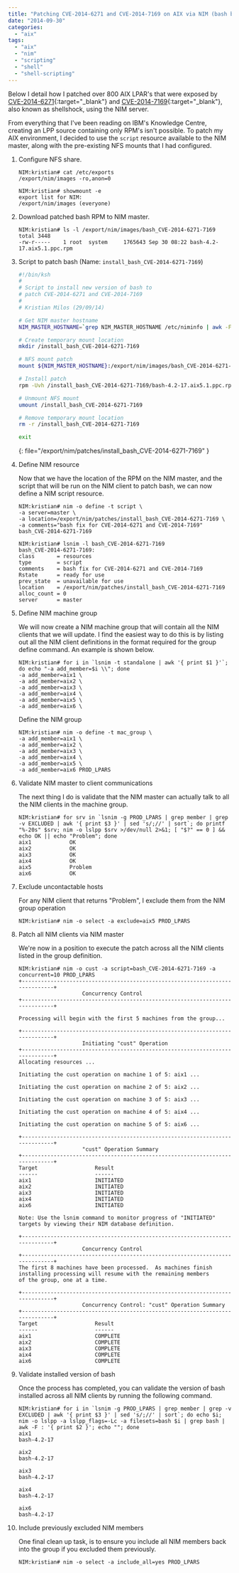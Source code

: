 ```yaml
---
title: "Patching CVE-2014-6271 and CVE-2014-7169 on AIX via NIM (bash bug aka shellshock)"
date: "2014-09-30"
categories: 
  - "aix"
tags: 
  - "aix"
  - "nim"
  - "scripting"
  - "shell"
  - "shell-scripting"
---
```


Below I detail how I patched over 800 AIX LPAR's that were exposed by [CVE-2014-6271](http://web.nvd.nist.gov/view/vuln/detail?vulnId=CVE-2014-6271){:target="_blank"} and [CVE-2014-7169](http://web.nvd.nist.gov/view/vuln/detail?vulnId=CVE-2014-7169){:target="_blank"}, also known as shellshock, using the NIM server.

From everything that I've been reading on IBM's Knowledge Centre, creating an LPP source containing only RPM's isn't possible. To patch my AIX environment, I decided to use the `script` resource available to the NIM master, along with the pre-existing NFS mounts that I had configured.

1. Configure NFS share.

    ```terminal
    NIM:kristian# cat /etc/exports
    /export/nim/images -ro,anon=0
    
    NIM:kristian# showmount -e
    export list for NIM:
    /export/nim/images (everyone)
    ```

2. Download patched bash RPM to NIM master.

    ```terminal
    NIM:kristian# ls -l /export/nim/images/bash_CVE-2014-6271-7169
    total 3448
    -rw-r-----    1 root  system     1765643 Sep 30 08:22 bash-4.2-17.aix5.1.ppc.rpm
    ```

3. Script to patch bash (Name: `install_bash_CVE-2014-6271-7169`)

    ```bash
    #!/bin/ksh
    #
    # Script to install new version of bash to
    # patch CVE-2014-6271 and CVE-2014-7169
    #
    # Kristian Milos (29/09/14)
    
    # Get NIM master hostname
    NIM_MASTER_HOSTNAME=`grep NIM_MASTER_HOSTNAME /etc/niminfo | awk -F = '{ print $2 }'`
    
    # Create temporary mount location
    mkdir /install_bash_CVE-2014-6271-7169
    
    # NFS mount patch
    mount ${NIM_MASTER_HOSTNAME}:/export/nim/images/bash_CVE-2014-6271-7169 /install_bash_CVE-2014-6271-7169
    
    # Install patch
    rpm -Uvh /install_bash_CVE-2014-6271-7169/bash-4.2-17.aix5.1.ppc.rpm
    
    # Unmount NFS mount
    umount /install_bash_CVE-2014-6271-7169
    
    # Remove temporary mount location
    rm -r /install_bash_CVE-2014-6271-7169
    
    exit
    ```
    {: file="/export/nim/patches/install_bash_CVE-2014-6271-7169" }

4. Define NIM resource

    Now that we have the location of the RPM on the NIM master, and the script that will be run on the NIM client to patch bash, we can now define a NIM script resource.

    ```terminal
    NIM:kristian# nim -o define -t script \
    -a server=master \
    -a location=/export/nim/patches/install_bash_CVE-2014-6271-7169 \
    -a comments="bash fix for CVE-2014-6271 and CVE-2014-7169" bash_CVE-2014-6271-7169
    
    NIM:kristian# lsnim -l bash_CVE-2014-6271-7169
    bash_CVE-2014-6271-7169:
    class       = resources
    type        = script
    comments    = bash fix for CVE-2014-6271 and CVE-2014-7169
    Rstate      = ready for use
    prev_state  = unavailable for use
    location    = /export/nim/patches/install_bash_CVE-2014-6271-7169
    alloc_count = 0
    server      = master
    ```

5. Define NIM machine group

    We will now create a NIM machine group that will contain all the NIM clients that we will update. I find the easiest way to do this is by listing out all the NIM client definitions in the format required for the group define command. An example is shown below.

    ```terminal
    NIM:kristian# for i in `lsnim -t standalone | awk '{ print $1 }'`; do echo "-a add_member=$i \\"; done
    -a add_member=aix1 \
    -a add_member=aix2 \
    -a add_member=aix3 \
    -a add_member=aix4 \
    -a add_member=aix5 \
    -a add_member=aix6 \
    ```

    Define the NIM group

    ```terminal
    NIM:kristian# nim -o define -t mac_group \
    -a add_member=aix1 \
    -a add_member=aix2 \
    -a add_member=aix3 \
    -a add_member=aix4 \
    -a add_member=aix5 \
    -a add_member=aix6 PROD_LPARS
    ```

6. Validate NIM master to client communications

    The next thing I do is validate that the NIM master can actually talk to all the NIM clients in the machine group.

    ```terminal
    NIM:kristian# for srv in `lsnim -g PROD_LPARS | grep member | grep -v EXCLUDED | awk '{ print $3 }' | sed 's/;//' | sort`; do printf "%-20s" $srv; nim -o lslpp $srv >/dev/null 2>&1; [ "$?" == 0 ] && echo OK || echo "Problem"; done
    aix1            OK
    aix2            OK
    aix3            OK
    aix4            OK
    aix5            Problem
    aix6            OK
    ```

7. Exclude uncontactable hosts

    For any NIM client that returns "Problem", I exclude them from the NIM group operation

    ```terminal
    NIM:kristian# nim -o select -a exclude=aix5 PROD_LPARS
    ```

8. Patch all NIM clients via NIM master

    We're now in a position to execute the patch across all the NIM clients listed in the group definition.

    ```terminal
    NIM:kristian# nim -o cust -a script=bash_CVE-2014-6271-7169 -a concurrent=10 PROD_LPARS
    +-----------------------------------------------------------------------------+
                        Concurrency Control
    +-----------------------------------------------------------------------------+
    
    Processing will begin with the first 5 machines from the group...
    
    +-----------------------------------------------------------------------------+
                        Initiating "cust" Operation
    +-----------------------------------------------------------------------------+
    Allocating resources ...
    
    Initiating the cust operation on machine 1 of 5: aix1 ...
    
    Initiating the cust operation on machine 2 of 5: aix2 ...
    
    Initiating the cust operation on machine 3 of 5: aix3 ...
    
    Initiating the cust operation on machine 4 of 5: aix4 ...
    
    Initiating the cust operation on machine 5 of 5: aix6 ...
    
    +-----------------------------------------------------------------------------+
                        "cust" Operation Summary
    +-----------------------------------------------------------------------------+
    Target                  Result
    ------                  ------
    aix1                    INITIATED
    aix2                    INITIATED
    aix3                    INITIATED
    aix4                    INITIATED
    aix6                    INITIATED
    
    Note: Use the lsnim command to monitor progress of "INITIATED"
    targets by viewing their NIM database definition.
    
    +-----------------------------------------------------------------------------+
                        Concurrency Control
    +-----------------------------------------------------------------------------+
    The first 8 machines have been processed.  As machines finish
    installing processing will resume with the remaining members
    of the group, one at a time.
    
    +-----------------------------------------------------------------------------+
                        Concurrency Control: "cust" Operation Summary
    +-----------------------------------------------------------------------------+
    Target                  Result
    ------                  ------
    aix1                    COMPLETE
    aix2                    COMPLETE
    aix3                    COMPLETE
    aix4                    COMPLETE
    aix6                    COMPLETE
    ```

9. Validate installed version of bash

    Once the process has completed, you can validate the version of bash installed across all NIM clients by running the following command.

    ```terminal
    NIM:kristian# for i in `lsnim -g PROD_LPARS | grep member | grep -v EXCLUDED | awk '{ print $3 }' | sed 's/;//' | sort`; do echo $i; nim -o lslpp -a lslpp_flags=-Lc -a filesets=bash $i | grep bash | awk -F : '{ print $2 }'; echo ""; done
    aix1
    bash-4.2-17
    
    aix2
    bash-4.2-17
    
    aix3
    bash-4.2-17
    
    aix4
    bash-4.2-17
    
    aix6
    bash-4.2-17
    ```

10. Include previously excluded NIM members

    One final clean up task, is to ensure you include all NIM members back into the group if you excluded them previously.

    ```terminal
    NIM:kristian# nim -o select -a include_all=yes PROD_LPARS
    ```
